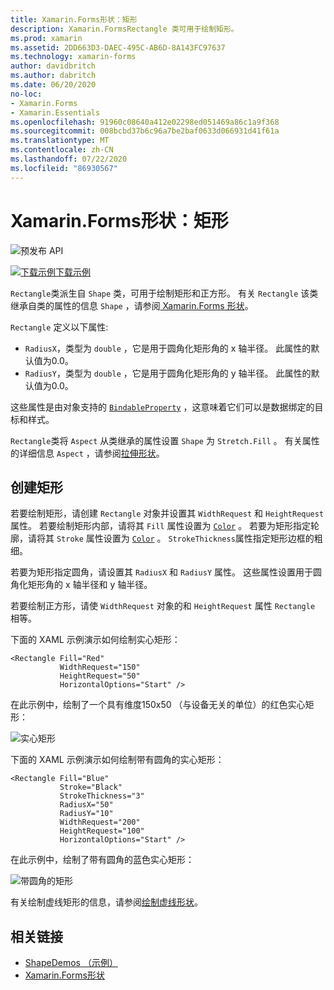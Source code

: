 ```yaml
---
title: Xamarin.Forms形状：矩形
description: Xamarin.FormsRectangle 类可用于绘制矩形。
ms.prod: xamarin
ms.assetid: 2DD663D3-DAEC-495C-AB6D-8A143FC97637
ms.technology: xamarin-forms
author: davidbritch
ms.author: dabritch
ms.date: 06/20/2020
no-loc:
- Xamarin.Forms
- Xamarin.Essentials
ms.openlocfilehash: 91960c08640a412e02298ed051469a86c1a9f368
ms.sourcegitcommit: 008bcbd37b6c96a7be2baf0633d066931d41f61a
ms.translationtype: MT
ms.contentlocale: zh-CN
ms.lasthandoff: 07/22/2020
ms.locfileid: "86930567"
---
```

# <a name="xamarinforms-shapes-rectangle"></a>Xamarin.Forms形状：矩形

![预发布 API](~/media/shared/preview.png "此 API 当前为预发布版本")

[![下载示例](~/media/shared/download.png)下载示例](https://docs.microsoft.com/samples/xamarin/xamarin-forms-samples/userinterface-shapesdemos/)

`Rectangle`类派生自 `Shape` 类，可用于绘制矩形和正方形。 有关 `Rectangle` 该类继承自类的属性的信息 `Shape` ，请参阅[ Xamarin.Forms 形状](index.md)。

`Rectangle` 定义以下属性:

- `RadiusX`，类型为 `double` ，它是用于圆角化矩形角的 x 轴半径。 此属性的默认值为0.0。
- `RadiusY`，类型为 `double` ，它是用于圆角化矩形角的 y 轴半径。 此属性的默认值为0.0。

这些属性是由对象支持的 [`BindableProperty`](xref:Xamarin.Forms.BindableProperty) ，这意味着它们可以是数据绑定的目标和样式。

`Rectangle`类将 `Aspect` 从类继承的属性设置 `Shape` 为 `Stretch.Fill` 。 有关属性的详细信息 `Aspect` ，请参阅[拉伸形状](index.md#stretch-shapes)。

## <a name="create-a-rectangle"></a>创建矩形

若要绘制矩形，请创建 `Rectangle` 对象并设置其 `WidthRequest` 和 `HeightRequest` 属性。 若要绘制矩形内部，请将其 `Fill` 属性设置为 [`Color`](xref:Xamarin.Forms.Color) 。 若要为矩形指定轮廓，请将其 `Stroke` 属性设置为 [`Color`](xref:Xamarin.Forms.Color) 。 `StrokeThickness`属性指定矩形边框的粗细。

若要为矩形指定圆角，请设置其 `RadiusX` 和 `RadiusY` 属性。 这些属性设置用于圆角化矩形角的 x 轴半径和 y 轴半径。

若要绘制正方形，请使 `WidthRequest` 对象的和 `HeightRequest` 属性 `Rectangle` 相等。

下面的 XAML 示例演示如何绘制实心矩形：

```xaml
<Rectangle Fill="Red"
           WidthRequest="150"
           HeightRequest="50"
           HorizontalOptions="Start" />
```

在此示例中，绘制了一个具有维度150x50 （与设备无关的单位）的红色实心矩形：

![实心矩形](rectangle-images/filled.png "实心矩形")

下面的 XAML 示例演示如何绘制带有圆角的实心矩形：

```xaml
<Rectangle Fill="Blue"
           Stroke="Black"
           StrokeThickness="3"
           RadiusX="50"
           RadiusY="10"
           WidthRequest="200"
           HeightRequest="100"
           HorizontalOptions="Start" />
```

在此示例中，绘制了带有圆角的蓝色实心矩形：

![带圆角的矩形](rectangle-images/rounded.png "带圆角的矩形")

有关绘制虚线矩形的信息，请参阅[绘制虚线形状](index.md#draw-dashed-shapes)。

## <a name="related-links"></a>相关链接

- [ShapeDemos （示例）](https://docs.microsoft.com/samples/xamarin/xamarin-forms-samples/userinterface-shapesdemos/)
- [Xamarin.Forms形状](index.md)
